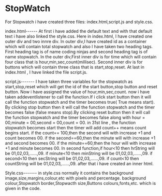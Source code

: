 # StopWatch
For Stopwatch i have created three files: index.html,script.js and style.css.

index.html------
At first i have added the default text and with that default text i have also linked the style.css.
Here in index.html, I have created one outer div and two innre div.
In outer div,I have created id as a container which will contain total stopwatch and also I have taken two heading tags.
First heading tag is of name coding ninjas and second heading tag is of name stopwatch.
In the outer div,First inner div is for time which will contain four class that is hour,min,sec,count(millisec).
Second inner div is for buttons which will contain three class that is start,stop,reset.
At last in index.html , I have linked the file script.js.

script.js-------
I have taken three variables for the stopwatch as start,stop,reset which will get the id of the start button,stop button and reset button.
Now i have assigned the value of hour,min,sec,count.
now i have taken addeventlistener to call the function.If i click start button then it will call the function stopwatch and the timer becomes true( True means start).
By clicking stop button then it will call the function stopwatch and the timer becomes false (false means stop).By clicking reset button then it will call the function stopwatch and the timer becomes false along with hour = 00,minute = 00,second = 00,count = 00.
in 31st line , the function stopwatch becomes start then the timer will add count++ means count begins start.
if the count== 100,then the second will with increase +1 and count becomes 00.
if the second==60,then the minute will with increase +1 and second becomes 00.
if the minute==60,then the hour will with increase +1 and minute becomes 00.
In second function,if hour<10 then hrString will be 01,02,03,......,09.
if minute<10 then minString will be 01,02,03,......,09.
if second<10 then secString will be 01,02,03,......,09.
if count<10 then countString will be 01,02,03,......,09.
after that i have created an inner html.

Style.css-------
in style.css normally it contains the background image,size,margins,colour,etc with pixels and percentage.
background colour,Stopwatch border,Stopwacth size,Buttons colours,fonts,etc. which is given in the code.
